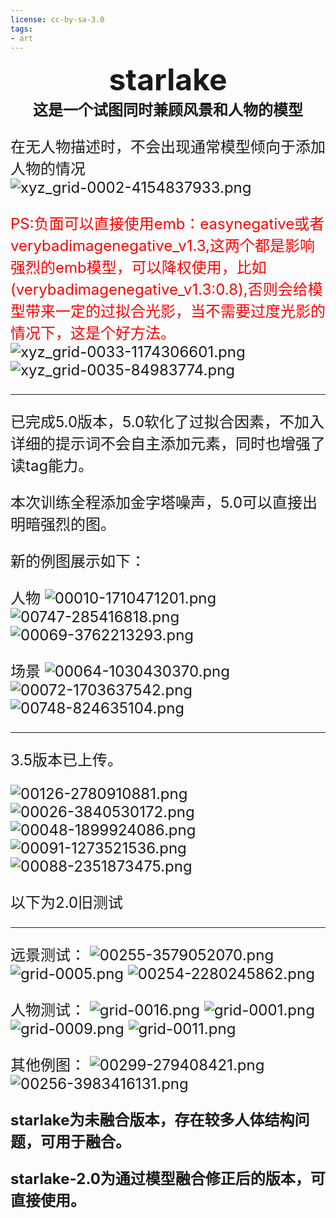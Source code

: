 ```yaml
---
license: cc-by-sa-3.0
tags:
- art
---
```

<div align="center"><font size="8"><b>starlake</b><font></div>
<div align="center"><font size="5"><b>这是一个试图同时兼顾风景和人物的模型</b><font></div>

<font size="5">在无人物描述时，不会出现通常模型倾向于添加人物的情况
![xyz_grid-0002-4154837933.png](https://s3.amazonaws.com/moonup/production/uploads/1678859211392-640cae30536d9fe0f002ee62.png)

<font color="red">PS:负面可以直接使用emb：easynegative或者verybadimagenegative_v1.3,这两个都是影响强烈的emb模型，可以降权使用，比如(verybadimagenegative_v1.3:0.8),否则会给模型带来一定的过拟合光影，当不需要过度光影的情况下，这是个好方法。</font>
![xyz_grid-0033-1174306601.png](https://cdn-uploads.huggingface.co/production/uploads/640cae30536d9fe0f002ee62/MMccIAkPYzm7njo4TMw4p.png)
![xyz_grid-0035-84983774.png](https://cdn-uploads.huggingface.co/production/uploads/640cae30536d9fe0f002ee62/gi2RG1n9GL63zDBlwQUd0.png)

___________________________
已完成5.0版本，5.0软化了过拟合因素，不加入详细的提示词不会自主添加元素，同时也增强了读tag能力。

本次训练全程添加金字塔噪声，5.0可以直接出明暗强烈的图。

新的例图展示如下：

人物
![00010-1710471201.png](https://cdn-uploads.huggingface.co/production/uploads/640cae30536d9fe0f002ee62/770CynRxico7AEXpRsMWl.png)
![00747-285416818.png](https://cdn-uploads.huggingface.co/production/uploads/640cae30536d9fe0f002ee62/2yXSzdWgGJhTkf-Y-UfG2.png)
![00069-3762213293.png](https://cdn-uploads.huggingface.co/production/uploads/640cae30536d9fe0f002ee62/Qeqm5JjuUpZ_u97Mvru_b.png)

场景
![00064-1030430370.png](https://cdn-uploads.huggingface.co/production/uploads/640cae30536d9fe0f002ee62/v8WfCsaEutiCT4OOFfJUv.png)
![00072-1703637542.png](https://cdn-uploads.huggingface.co/production/uploads/640cae30536d9fe0f002ee62/bUyxFMVEUq5jfMPkI38NL.png)
![00748-824635104.png](https://cdn-uploads.huggingface.co/production/uploads/640cae30536d9fe0f002ee62/DYBsyLy1g0AHrRFwvnGlc.png)
___________________________
3.5版本已上传。

![00126-2780910881.png](https://s3.amazonaws.com/moonup/production/uploads/640cae30536d9fe0f002ee62/TIbqPtSkH-bF_Eh53wYBY.png)
![00026-3840530172.png](https://s3.amazonaws.com/moonup/production/uploads/640cae30536d9fe0f002ee62/R3HhLHFoKStUb4M9RegQp.png)
![00048-1899924086.png](https://s3.amazonaws.com/moonup/production/uploads/640cae30536d9fe0f002ee62/g-7lIfJ3-D0Ly9SxrmhGt.png)
![00091-1273521536.png](https://s3.amazonaws.com/moonup/production/uploads/640cae30536d9fe0f002ee62/mxaR4pMPruWCUmZVi6TE5.png)
![00088-2351873475.png](https://s3.amazonaws.com/moonup/production/uploads/640cae30536d9fe0f002ee62/2OpHleA3vDFS80i6VEAq7.png)


以下为2.0旧测试
___________________________

远景测试：
![00255-3579052070.png](https://s3.amazonaws.com/moonup/production/uploads/1678716145346-640cae30536d9fe0f002ee62.png)
![grid-0005.png](https://s3.amazonaws.com/moonup/production/uploads/1678716104574-640cae30536d9fe0f002ee62.png)
![00254-2280245862.png](https://s3.amazonaws.com/moonup/production/uploads/1678716181398-640cae30536d9fe0f002ee62.png)

人物测试：
![grid-0016.png](https://s3.amazonaws.com/moonup/production/uploads/1678716259214-640cae30536d9fe0f002ee62.png)
![grid-0001.png](https://s3.amazonaws.com/moonup/production/uploads/1678716224999-640cae30536d9fe0f002ee62.png)
![grid-0009.png](https://s3.amazonaws.com/moonup/production/uploads/1678716241591-640cae30536d9fe0f002ee62.png)
![grid-0011.png](https://s3.amazonaws.com/moonup/production/uploads/1678716307863-640cae30536d9fe0f002ee62.png)

其他例图：
![00299-279408421.png](https://s3.amazonaws.com/moonup/production/uploads/1678716327013-640cae30536d9fe0f002ee62.png)
![00256-3983416131.png](https://s3.amazonaws.com/moonup/production/uploads/1678716354044-640cae30536d9fe0f002ee62.png)


<font size="5"><b>starlake为未融合版本，存在较多人体结构问题，可用于融合。</b><font>

<b>starlake-2.0为通过模型融合修正后的版本，可直接使用。</b>